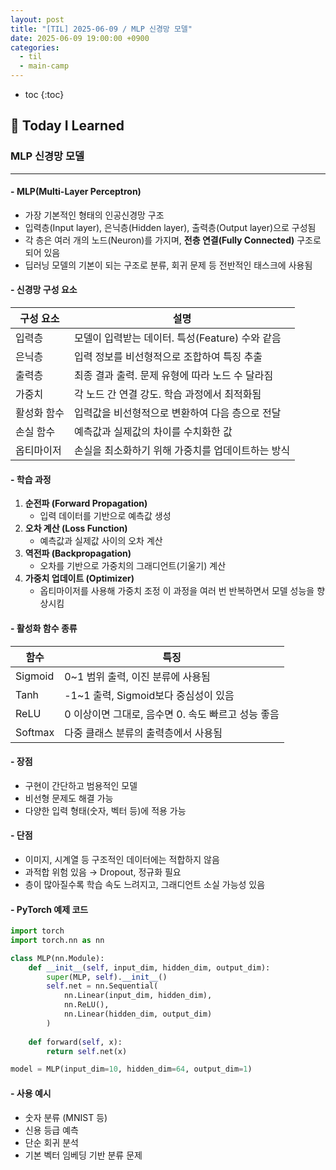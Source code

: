 ```yaml
---
layout: post
title: "[TIL] 2025-06-09 / MLP 신경망 모델"
date: 2025-06-09 19:00:00 +0900
categories: 
  - til
  - main-camp
---
```


* toc
{:toc}

## 📖 Today I Learned
### MLP 신경망 모델

---

#### - **MLP(Multi-Layer Perceptron)**
- 가장 기본적인 형태의 인공신경망 구조  
- 입력층(Input layer), 은닉층(Hidden layer), 출력층(Output layer)으로 구성됨  
- 각 층은 여러 개의 노드(Neuron)를 가지며, **전층 연결(Fully Connected)** 구조로 되어 있음  
- 딥러닝 모델의 기본이 되는 구조로 분류, 회귀 문제 등 전반적인 태스크에 사용됨

#### - 신경망 구성 요소

| 구성 요소       | 설명                                      |
|----------------|-------------------------------------------|
| 입력층          | 모델이 입력받는 데이터. 특성(Feature) 수와 같음 |
| 은닉층          | 입력 정보를 비선형적으로 조합하여 특징 추출       |
| 출력층          | 최종 결과 출력. 문제 유형에 따라 노드 수 달라짐     |
| 가중치          | 각 노드 간 연결 강도. 학습 과정에서 최적화됨        |
| 활성화 함수     | 입력값을 비선형적으로 변환하여 다음 층으로 전달     |
| 손실 함수       | 예측값과 실제값의 차이를 수치화한 값               |
| 옵티마이저      | 손실을 최소화하기 위해 가중치를 업데이트하는 방식    |

#### - 학습 과정
1. **순전파 (Forward Propagation)**  
    - 입력 데이터를 기반으로 예측값 생성
2. **오차 계산 (Loss Function)**  
    - 예측값과 실제값 사이의 오차 계산
3. **역전파 (Backpropagation)**  
    - 오차를 기반으로 가중치의 그래디언트(기울기) 계산
4. **가중치 업데이트 (Optimizer)**  
    - 옵티마이저를 사용해 가중치 조정
이 과정을 여러 번 반복하면서 모델 성능을 향상시킴

#### - 활성화 함수 종류

| 함수         | 특징                                           |
|--------------|------------------------------------------------|
| Sigmoid      | 0~1 범위 출력, 이진 분류에 사용됨                |
| Tanh         | -1~1 출력, Sigmoid보다 중심성이 있음            |
| ReLU         | 0 이상이면 그대로, 음수면 0. 속도 빠르고 성능 좋음 |
| Softmax      | 다중 클래스 분류의 출력층에서 사용됨              |

#### - 장점
- 구현이 간단하고 범용적인 모델  
- 비선형 문제도 해결 가능  
- 다양한 입력 형태(숫자, 벡터 등)에 적용 가능

#### - 단점
- 이미지, 시계열 등 구조적인 데이터에는 적합하지 않음  
- 과적합 위험 있음 → Dropout, 정규화 필요  
- 층이 많아질수록 학습 속도 느려지고, 그래디언트 소실 가능성 있음

#### - PyTorch 예제 코드

```python
import torch
import torch.nn as nn

class MLP(nn.Module):
    def __init__(self, input_dim, hidden_dim, output_dim):
        super(MLP, self).__init__()
        self.net = nn.Sequential(
            nn.Linear(input_dim, hidden_dim),
            nn.ReLU(),
            nn.Linear(hidden_dim, output_dim)
        )
    
    def forward(self, x):
        return self.net(x)

model = MLP(input_dim=10, hidden_dim=64, output_dim=1)
```

#### - 사용 예시
- 숫자 분류 (MNIST 등)  
- 신용 등급 예측  
- 단순 회귀 분석  
- 기본 벡터 임베딩 기반 분류 문제

<!-- --- -->

<!-- <h2> 💬 </h2> -->

<!-- <h4>  </h4> -->